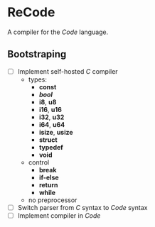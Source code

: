 # ReCode

A compiler for the _Code_ language.

## Bootstraping

- [ ] Implement self-hosted _C_ compiler
  - types: 
    - **const**
    - _**bool**_
    - **i8**, **u8**
    - **i16**, **u16**
    - **i32**, **u32**
    - **i64**, **u64**
    - **isize**, **usize**
    - **struct**
    - **typedef**
    - **void**
  - control
    - **break**
    - **if-else**
    - **return**
    - **while**
  - no preprocessor
- [ ] Switch parser from _C_ syntax to _Code_ syntax
- [ ] Implement compiler in _Code_
